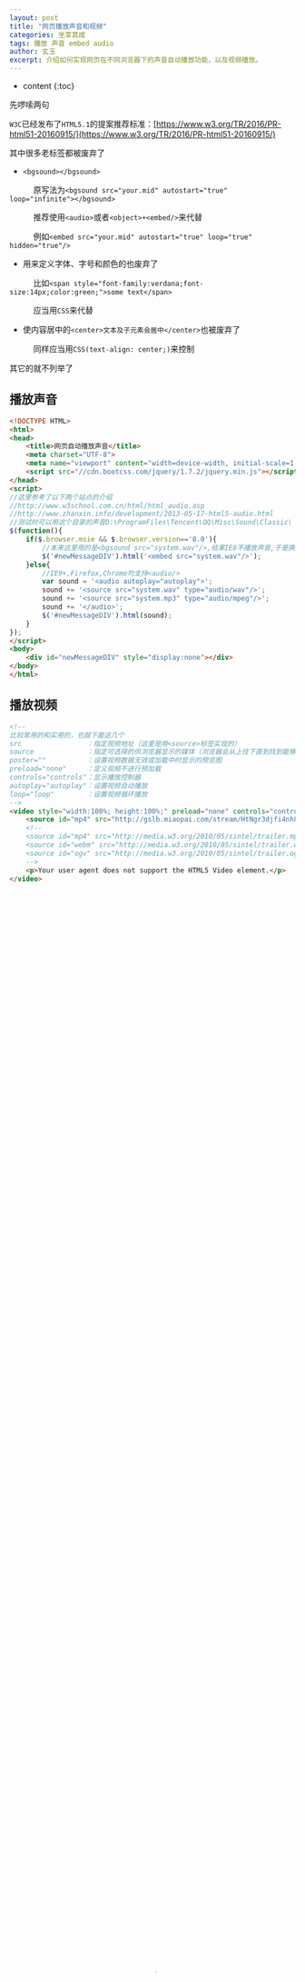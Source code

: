 ```yaml
---
layout: post
title: "网页播放声音和视频"
categories: 坐享其成
tags: 播放 声音 embed audio
author: 玄玉
excerpt: 介绍如何实现网页在不同浏览器下的声音自动播放功能，以及视频播放。
---
```


* content
{:toc}


先啰嗦两句

`W3C`已经发布了`HTML5.1`的提案推荐标准：[https://www.w3.org/TR/2016/PR-html51-20160915/](https://www.w3.org/TR/2016/PR-html51-20160915/)

其中很多老标签都被废弃了

* `<bgsound></bgsound>`

　　　原写法为`<bgsound src="your.mid" autostart="true" loop="infinite"></bgsound>`

　　　推荐使用`<audio>`或者`<object>+<embed/>`来代替

　　　例如`<embed src="your.mid" autostart="true" loop="true" hidden="true"/>`

* 用来定义字体、字号和颜色的也废弃了

　　　比如`<span style="font-family:verdana;font-size:14px;color:green;">some text</span>`

　　　应当用`CSS`来代替

* 使内容居中的`<center>文本及子元素会居中</center>`也被废弃了

　　　同样应当用`CSS(text-align: center;)`来控制

其它的就不列举了

## 播放声音

```html
<!DOCTYPE HTML>
<html>
<head>
    <title>网页自动播放声音</title>
    <meta charset="UTF-8">
    <meta name="viewport" content="width=device-width, initial-scale=1.0, user-scalable=no">
    <script src="//cdn.bootcss.com/jquery/1.7.2/jquery.min.js"></script>
</head>
<script>
//这里参考了以下两个站点的介绍
//http://www.w3school.com.cn/html/html_audio.asp
//http://www.zhanxin.info/development/2013-05-17-html5-audio.html
//测试时可以用这个目录的声音D:\ProgramFiles\Tencent\QQ\Misc\Sound\Classic\
$(function(){
    if($.browser.msie && $.browser.version=='8.0'){
        //本来这里用的是<bgsound src="system.wav"/>,结果IE8不播放声音,于是换成了embed
        $('#newMessageDIV').html('<embed src="system.wav"/>');
    }else{
        //IE9+,Firefox,Chrome均支持<audio/>
        var sound = '<audio autoplay="autoplay">';
        sound += '<source src="system.wav" type="audio/wav"/>';
        sound += '<source src="system.mp3" type="audio/mpeg"/>';
        sound += '</audio>';
        $('#newMessageDIV').html(sound);
    }
});
</script>
<body>
    <div id="newMessageDIV" style="display:none"></div>
</body>
</html>
```

## 播放视频

```html
<!--
比较常用的和实用的，也就下面这几个
src                ：指定视频地址（这里是用<source>标签实现的）
source             ：指定可选择的供浏览器显示的媒体（浏览器会从上往下直到找到能够播放的媒体）
poster=""          ：设置视频数据无效或加载中时显示的预览图
preload="none"     ：定义视频不进行预加载
controls="controls"：显示播放控制器
autoplay="autoplay"：设置视频自动播放
loop="loop"        ：设置视频循环播放
-->
<video style="width:100%; height:100%;" preload="none" controls="controls" poster="http://ww2.sinaimg.cn/large/723dadf5gw1f9wab7mmuij20wp0hggon.jpg">
    <source id="mp4" src="http://gslb.miaopai.com/stream/HtNgr3djfi4nh859KYPpAg__.mp4" type="video/mp4">
    <!--
    <source id="mp4" src="http://media.w3.org/2010/05/sintel/trailer.mp4" type="video/mp4">
    <source id="webm" src="http://media.w3.org/2010/05/sintel/trailer.webm" type="video/webm">
    <source id="ogv" src="http://media.w3.org/2010/05/sintel/trailer.ogv" type="video/ogg">
    -->
    <p>Your user agent does not support the HTML5 Video element.</p>
</video>
```

<video style="width:100%; height:100%;" preload="none" controls="controls" poster="http://ww2.sinaimg.cn/large/723dadf5gw1f9wab7mmuij20wp0hggon.jpg">
    <source src="http://gslb.miaopai.com/stream/HtNgr3djfi4nh859KYPpAg__.mp4" type="video/mp4">
    <p>Your user agent does not support the HTML5 Video element.</p>
</video>

<video style="width:100%; height:100%;" preload="none" controls="controls" poster="http://ww1.sinaimg.cn/large/723dadf5ly1fh8zvn6059j21h20s34qq.jpg">
    <source src="https://gss3.baidu.com/6LZ0ej3k1Qd3ote6lo7D0j9wehsv/tieba-smallvideo/35_f626470dc54c0cc506323973d140705a.mp4" type="video/mp4">
    <p>Your user agent does not support the HTML5 Video element.</p>
</video>